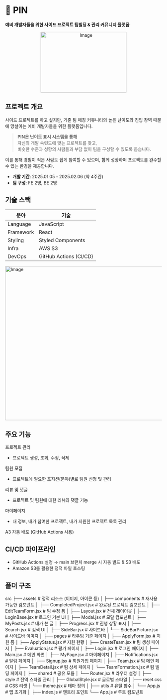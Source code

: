 # 📌 PIN  
**예비 개발자들을 위한 사이드 프로젝트 팀빌딩 & 관리 커뮤니티 플랫폼**  

<p align="center">
<img width="276" height="195" alt="Image" src="https://github.com/user-attachments/assets/01c4d676-5e82-49e6-91ba-12d31e7727d4" />
</p>


## 프로젝트 개요  
사이드 프로젝트를 하고 싶지만,
기존 팀 매칭 커뮤니티의 높은 난이도와 진입 장벽 때문에 망설이는 예비 개발자들을 위한 플랫폼입니다.

> **PIN은 난이도 표시 시스템을 통해**  
> 자신의 개발 숙련도에 맞는 프로젝트를 찾고,  
> 비슷한 수준과 성향의 사람들과 부담 없이 팀을 구성할 수 있도록 돕습니다.

이를 통해 경험이 적은 사람도 쉽게 참여할 수 있으며,
함께 성장하며 프로젝트를 완수할 수 있는 환경을 제공합니다.

- **개발 기간**: 2025.01.05 - 2025.02.06 (약 4주간)  
- **팀 구성**: FE 2명, BE 2명  


## 기술 스택  
| 분야        | 기술                     |
| --------- | ---------------------- |
| Language  | JavaScript             |
| Framework | React                  |
| Styling   | Styled Components      |
| Infra     | AWS S3                 |
| DevOps    | GitHub Actions (CI/CD) |


<img width="715" height="495" alt="Image" src="https://github.com/user-attachments/assets/bd5f672e-aa6f-450a-b968-ba2805f7cbb9" />


## 주요 기능  
프로젝트 관리
- 프로젝트 생성, 조회, 수정, 삭제
  
팀원 모집
- 프로젝트에 필요한 포지션(분야)별로 팀원 신청 및 관리

리뷰 및 댓글
- 프로젝트 및 팀원에 대한 리뷰와 댓글 기능

마이페이지
- 내 정보, 내가 참여한 프로젝트, 내가 지원한 프로젝트 목록 관리

A3 자동 배포 (GitHub Actions 사용)

##  CI/CD 파이프라인  
- GitHub Actions 설정 → main 브랜치 merge 시 자동 빌드 & S3 배포
- Amazon S3를 활용한 정적 파일 호스팅

## 폴더 구조
src
├── assets                          # 정적 리소스 (이미지, 아이콘 등)
│
├── components                      # 재사용 가능한 컴포넌트
│   ├── CompletedProject.jsx        # 완료된 프로젝트 컴포넌트
│   ├── EditTeamForm.jsx            # 팀 수정 폼
│   ├── Layout.jsx                  # 전체 레이아웃
│   ├── LoginBase.jsx               # 로그인 기본 UI
│   ├── Modal.jsx                   # 모달 컴포넌트
│   ├── MyPosts.jsx                 # 내가 쓴 글
│   ├── Progress.jsx                # 진행 상황 표시
│   ├── Search.jsx                  # 검색 UI
│   ├── SideBar.jsx                 # 사이드바
│   └── SideBarPicture.jsx          # 사이드바 이미지
│
├── pages                           # 라우팅 기준 페이지
│   ├── ApplyForm.jsx               # 지원 폼
│   ├── ApplyStatus.jsx             # 지원 현황
│   ├── CreateTeam.jsx              # 팀 생성 페이지
│   ├── Evaluation.jsx              # 평가 페이지
│   ├── Login.jsx                   # 로그인 페이지
│   ├── Main.jsx                    # 메인 화면
│   ├── MyPage.jsx                  # 마이페이지
│   ├── Notifications.jsx           # 알림 페이지
│   ├── Signup.jsx                  # 회원가입 페이지
│   ├── Team.jsx                    # 팀 메인 페이지
│   ├── TeamDetail.jsx              # 팀 상세 페이지
│   └── TeamFormation.jsx           # 팀 빌딩 페이지
│
├── shared                          # 공유 모듈
│   └── Router.jsx                  # 라우터 설정
│
├── style                           # 전역 스타일 관리
│   ├── GlobalStyle.jsx             # 글로벌 스타일
│   ├── reset.css                   # CSS 리셋
│   └── theme.jsx                   # 테마 정의
│
├── utils                           # 유틸 함수
│   └── App.js                      # 앱 초기화
│
├── index.js                        # 엔트리 포인트
└── App.js                          # 루트 컴포넌트

  


